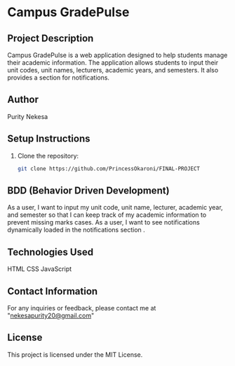 # Campus GradePulse

## Project Description

Campus GradePulse is a web application designed to help students manage their academic information. The application allows students to input their unit codes, unit names, lecturers, academic years, and semesters. It also provides a section for notifications.

## Author

Purity Nekesa

## Setup Instructions

1. Clone the repository:
   ```bash
   git clone https://github.com/PrincessOkaroni/FINAL-PROJECT
   ```

## BDD (Behavior Driven Development)

As a user, I want to input my unit code, unit name, lecturer, academic year, and semester so that I can keep track of my academic information to prevent missing marks cases.
As a user, I want to see notifications dynamically loaded in the notifications section .

## Technologies Used

HTML
CSS
JavaScript

## Contact Information

For any inquiries or feedback, please contact me at "nekesapurity20@gmail.com"

## License

This project is licensed under the MIT License.
